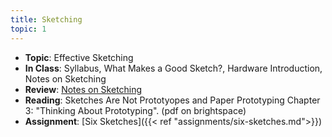 ```yaml
---
title: Sketching
topic: 1
---
```

- **Topic**: Effective Sketching
- **In Class**: Syllabus, What Makes a Good Sketch?, Hardware Introduction, Notes on Sketching
- **Review**: [Notes on Sketching](https://hdyar.com/blog/posts/notes-on-sketching/)
- **Reading**: Sketches Are Not Prototyopes and Paper Prototyping Chapter 3: "Thinking About Prototyping". (pdf on brightspace)
- **Assignment**: [Six Sketches]({{< ref "assignments/six-sketches.md">}})

